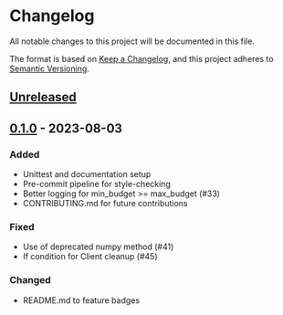 # Changelog

All notable changes to this project will be documented in this file.

The format is based on [Keep a Changelog](https://keepachangelog.com/en/1.0.0/),
and this project adheres to [Semantic Versioning](https://semver.org/spec/v2.0.0.html).

## [Unreleased]

## [0.1.0] - 2023-08-03

### Added

- Unittest and documentation setup
- Pre-commit pipeline for style-checking
- Better logging for min_budget >= max_budget (#33)
- CONTRIBUTING.md for future contributions

### Fixed

- Use of deprecated numpy method (#41)
- If condition for Client cleanup (#45)

### Changed

- README.md to feature badges

[unreleased]: https://github.com/automl/compare/v0.1.0...HEAD
[0.1.0]: https://github.com/automl/releases/tag/v0.1.0